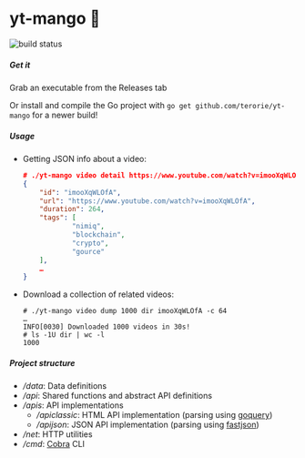 # yt-mango 💾

![build status](https://travis-ci.org/terorie/yt-mango.svg?branch=master)

##### Get it

Grab an executable from the Releases tab

Or install and compile the Go project
with `go get github.com/terorie/yt-mango` for a newer build!

##### Usage

- Getting JSON info about a video:
  ```json
  # ./yt-mango video detail https://www.youtube.com/watch?v=imooXqWLOfA
  {
      "id": "imooXqWLOfA",
      "url": "https://www.youtube.com/watch?v=imooXqWLOfA",
      "duration": 264,
      "tags": [
              "nimiq",
              "blockchain",
              "crypto",
              "gource"
      ],
      …
  }
  ```
- Download a collection of related videos:
  ```
  # ./yt-mango video dump 1000 dir imooXqWLOfA -c 64
  …
  INFO[0030] Downloaded 1000 videos in 30s!
  # ls -1U dir | wc -l
  1000
  ```

##### Project structure

- _/data_: Data definitions
- _/api_: Shared functions and abstract API definitions
- _/apis_: API implementations
    - _/apiclassic_: HTML API implementation (parsing using [goquery][goquery])
    - _/apijson_: JSON API implementation (parsing using [fastjson][fastjson])
- _/net_: HTTP utilities
- _/cmd_: [Cobra][cobra] CLI

 [goquery]: https://github.com/PuerkitoBio/goquery
 [fastjson]: https://github.com/valyala/fastjson
 [cobra]: https://github.com/spf13/cobra
 [viper]: https://github.com/spf13/viper
